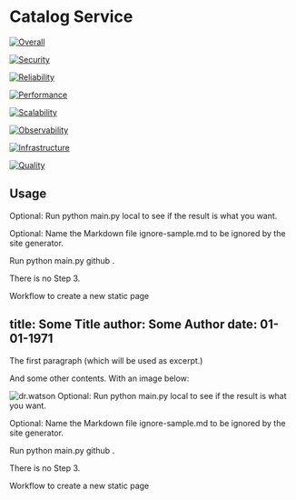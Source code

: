 # Catalog Service

[![Overall](https://img.shields.io/endpoint?style=flat&url=https%3A%2F%2Fopslevel-jason.ngrok.io%2Fapi%2Fservice_level%2FduqgjOnsAjJk3cR1HapTmsMXsVRM470WfotJ6QMY5JU)](https://opslevel-jason.ngrok.io/services/catalog_service/maturity-report)

[![Security](https://img.shields.io/endpoint?style=flat&url=https%3A%2F%2Fopslevel-jason.ngrok.io%2Fapi%2Fservice_level%2FduqgjOnsAjJk3cR1HapTmsMXsVRM470WfotJ6QMY5JU%2Fsecurity)](https://opslevel-jason.ngrok.io/services/catalog_service/maturity-report)

[![Reliability](https://img.shields.io/endpoint?style=flat&url=https%3A%2F%2Fopslevel-jason.ngrok.io%2Fapi%2Fservice_level%2FduqgjOnsAjJk3cR1HapTmsMXsVRM470WfotJ6QMY5JU%2Freliability)](https://opslevel-jason.ngrok.io/services/catalog_service/maturity-report)

[![Performance](https://img.shields.io/endpoint?style=flat&url=https%3A%2F%2Fopslevel-jason.ngrok.io%2Fapi%2Fservice_level%2FduqgjOnsAjJk3cR1HapTmsMXsVRM470WfotJ6QMY5JU%2Fperformance)](https://opslevel-jason.ngrok.io/services/catalog_service/maturity-report)

[![Scalability](https://img.shields.io/endpoint?style=flat&url=https%3A%2F%2Fopslevel-jason.ngrok.io%2Fapi%2Fservice_level%2FduqgjOnsAjJk3cR1HapTmsMXsVRM470WfotJ6QMY5JU%2Fscalability)](https://opslevel-jason.ngrok.io/services/catalog_service/maturity-report)

[![Observability](https://img.shields.io/endpoint?style=flat&url=https%3A%2F%2Fopslevel-jason.ngrok.io%2Fapi%2Fservice_level%2FduqgjOnsAjJk3cR1HapTmsMXsVRM470WfotJ6QMY5JU%2Fobservability)](https://opslevel-jason.ngrok.io/services/catalog_service/maturity-report)

[![Infrastructure](https://img.shields.io/endpoint?style=flat&url=https%3A%2F%2Fopslevel-jason.ngrok.io%2Fapi%2Fservice_level%2FduqgjOnsAjJk3cR1HapTmsMXsVRM470WfotJ6QMY5JU%2Finfrastructure)](https://opslevel-jason.ngrok.io/services/catalog_service/maturity-report)

[![Quality](https://img.shields.io/endpoint?style=flat&url=https%3A%2F%2Fopslevel-jason.ngrok.io%2Fapi%2Fservice_level%2FduqgjOnsAjJk3cR1HapTmsMXsVRM470WfotJ6QMY5JU%2Fquality)](https://opslevel-jason.ngrok.io/services/catalog_service/maturity-report)

## Usage
Optional: Run python main.py local to see if the result is what you want.

Optional: Name the Markdown file ignore-sample.md to be ignored by the site generator.

Run python main.py github .

There is no Step 3.

Workflow to create a new static page

title: Some Title
author: Some Author
date: 01-01-1971
---
The first paragraph (which will be used as excerpt.)

And some other contents. With an image below:

![dr.watson](assets/img/dr_watson.jpg)
Optional: Run python main.py local to see if the result is what you want.

Optional: Name the Markdown file ignore-sample.md to be ignored by the site generator.

Run python main.py github .

There is no Step 3.

Workflow to create a new static page
